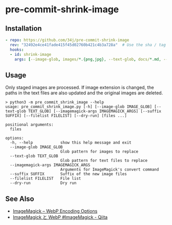 # pre-commit-shrink-image

## Installation

```yaml
- repo: https://github.com/34j/pre-commit-shrink-image
  rev: "32492e4ce41fade415f45d02760b421c4b3a728a"  # Use the sha / tag you want to point at
  hooks:
  - id: shrink-image
    args: [--image-glob, images/*.{png,jpg}, --text-glob, docs/*.md, --suffix, webp, --imagemagick-args, "-quality 92 -resize 2000000@> -define webp:method=5 webp:use-sharp-yuv=1 webp:thread-level=1"]
```

## Usage

Only staged images are processed.
If image extension is changed, the paths in the text files are also updated and the original images are deleted.

```shell
> python3 -m pre_commit_shrink_image --help
usage: pre_commit_shrink_image.py [-h] [--image-glob IMAGE_GLOB] [--text-glob TEXT_GLOB] [--imagemagick-args IMAGEMAGICK_ARGS] [--suffix SUFFIX] [--filelist FILELIST] [--dry-run] [files ...]

positional arguments:
  files

options:
  -h, --help            show this help message and exit
  --image-glob IMAGE_GLOB
                        Glob pattern for images to replace
  --text-glob TEXT_GLOB
                        Glob pattern for text files to replace
  --imagemagick-args IMAGEMAGICK_ARGS
                        Arguments for ImageMagick's convert command
  --suffix SUFFIX       Suffix of the new image files
  --filelist FILELIST   File list
  --dry-run             Dry run
```

## See Also

- [ImageMagick – WebP Encoding Options](https://imagemagick.org/script/webp.php)
- [ImageMagick と WebP #ImageMagick - Qiita](https://qiita.com/yoya/items/0848a6b0b39db4cd57c2)

